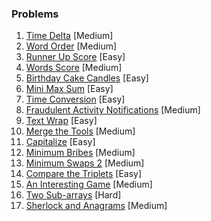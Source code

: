 ### Problems

1. [Time Delta](https://www.hackerrank.com/challenges/python-time-delta) [Medium]
2. [Word Order](https://www.hackerrank.com/challenges/word-order) [Medium]
3. [Runner Up Score](https://www.hackerrank.com/challenges/find-second-maximum-number-in-a-list) [Easy]
4. [Words Score](https://www.hackerrank.com/challenges/words-score) [Medium]
5. [Birthday Cake Candles](https://www.hackerrank.com/challenges/birthday-cake-candles) [Easy]
6. [Mini Max Sum](https://www.hackerrank.com/challenges/mini-max-sum) [Easy]
7. [Time Conversion](https://www.hackerrank.com/challenges/time-conversion) [Easy]
8. [Fraudulent Activity Notifications](https://www.hackerrank.com/challenges/fraudulent-activity-notifications) [Medium]
9. [Text Wrap](https://www.hackerrank.com/challenges/text-wrap) [Easy]
10. [Merge the Tools](https://www.hackerrank.com/challenges/merge-the-tools) [Medium]
11. [Capitalize](https://www.hackerrank.com/challenges/capitalize) [Easy]
12. [Minimum Bribes](https://www.hackerrank.com/challenges/new-year-chaos) [Medium]
13. [Minimum Swaps 2](https://www.hackerrank.com/challenges/minimum-swaps-2) [Medium]
14. [Compare the Triplets](https://www.hackerrank.com/challenges/compare-the-triplets/) [Easy]
15. [An Interesting Game](https://www.hackerrank.com/challenges/an-interesting-game-1) [Medium]
16. [Two Sub-arrays](https://www.hackerrank.com/challenges/two-subarrays/) [Hard]
17. [Sherlock and Anagrams](https://www.hackerrank.com/challenges/sherlock-and-anagrams) [Medium]